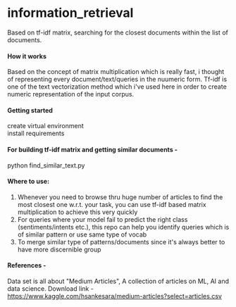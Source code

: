 # information_retrieval
Based on tf-idf matrix, searching for the closest documents within the list of documents.

#### How it works
Based on the concept of matrix multiplication which is really fast, i thought of representing every document/text/queries in the nuumeric form. Tf-idf is one of the text vectorization method which i've used here in order to create numeric representation of the input corpus. 

#### Getting started
create virtual environment<br>
install requirements

#### For building tf-idf matrix and getting similar documents - 
python find_similar_text.py

#### Where to use:
1) Whenever you need to browse thru huge number of articles to find the most closest one w.r.t. your task, you can use tf-idf based matrix multiplication to achieve this very quickly
2) For queries where your model fail to predict the right class (sentiments/intents etc.), this repo can help you identify queries which is of similar pattern or use same type of vocab
3) To merge similar type of patterns/documents since it's always better to have more discernible group

#### References - 
Data set is all about "Medium Articles", A collection of articles on ML, AI and data science. Download link - https://www.kaggle.com/hsankesara/medium-articles?select=articles.csv


